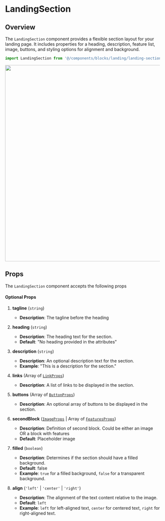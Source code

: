 # LandingSection

## Overview

The `LandingSection` component provides a flexible section layout for your landing page. It includes properties for a heading, description, feature list, image, buttons, and styling options for alignment and background.

```typescript
import LandingSection from '@/components/blocks/landing/landing-section/LandingSection.vue';
```

<img src="/components/landingSection.png" class="light-img" width="1280" height="640" alt=""/>

## Props

The `LandingSection` component accepts the following props

#### Optional Props

1. **tagline** (`string`)
    - **Description**: The tagline before the heading

2. **heading** (`string`)
    - **Description**: The heading text for the section.
    - **Default**: "No heading provided in the attributes"

3. **description** (`string`)
    - **Description**: An optional description text for the section.
    - **Example**: "This is a description for the section."

4. **links** (Array of [`LinkProps`](/types/link-props))
    - **Description**: A list of links to be displayed in the section.

5. **buttons** (Array of [`ButtonProps`](/types/button-props))
    - **Description**: An optional array of buttons to be displayed in the section.

6. **secondBlock** ([`ImageProps`](/types/image-props) | Array of [`FeaturesProps`](/types/features-props))
    - **Description**: Definition of second block. Could be either an image OR a block with features
    - **Default**: Placeholder image

7. **filled** (`boolean`)
    - **Description**: Determines if the section should have a filled background.
    - **Default**: false
    - **Example**: `true` for a filled background, `false` for a transparent background.

8. **align** (`'left'` | `'center'` | `'right'`)
    - **Description**: The alignment of the text content relative to the image.
    - **Default**: `left`
    - **Example**: `left` for left-aligned text, `center` for centered text, `right` for right-aligned text.
